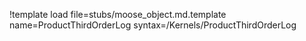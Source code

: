 !template load file=stubs/moose_object.md.template name=ProductThirdOrderLog syntax=/Kernels/ProductThirdOrderLog